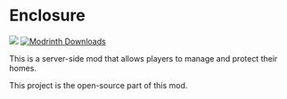 # Enclosure

[![](https://cf.way2muchnoise.eu/short_enclosure.svg)](https://www.curseforge.com/minecraft/mc-mods/enclosure)
[![Modrinth Downloads](https://img.shields.io/badge/dynamic/json?color=1bd96a&label=Modrinth&query=downloads&suffix=%20Downloads&url=https://api.modrinth.com/v2/project/enclosure)](https://modrinth.com/mod/enclosure)

This is a server-side mod that allows players to manage and protect their homes.

This project is the open-source part of this mod.


